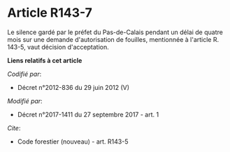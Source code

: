 # Article R143-7

Le silence gardé par le préfet du Pas-de-Calais pendant un délai de quatre mois sur une demande d'autorisation de fouilles,
mentionnée à l'article R. 143-5, vaut décision d'acceptation.

**Liens relatifs à cet article**

_Codifié par_:

  - Décret n°2012-836 du 29 juin 2012 (V)

_Modifié par_:

  - Décret n°2017-1411 du 27 septembre 2017 - art. 1

_Cite_:

  - Code forestier (nouveau) - art. R143-5
